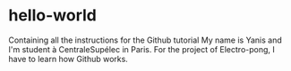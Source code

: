 # hello-world
Containing all the instructions for the Github tutorial
My name is Yanis and I'm student à CentraleSupélec in Paris.
For the project of Electro-pong, I have to learn how Github works.
